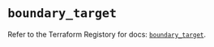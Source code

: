# `boundary_target`

Refer to the Terraform Registory for docs: [`boundary_target`](https://registry.terraform.io/providers/hashicorp/boundary/1.1.5/docs/resources/target).
